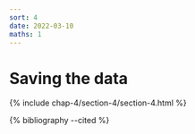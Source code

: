```yaml
---
sort: 4
date: 2022-03-10
maths: 1
---
```


# Saving the data

{% include chap-4/section-4/section-4.html %}

{% bibliography --cited %}
